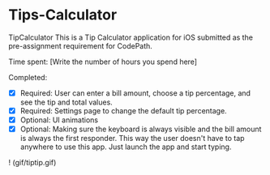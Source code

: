 # Tips-Calculator

TipCalculator
This is a Tip Calculator application for iOS submitted as the pre-assignment requirement for CodePath.

Time spent: [Write the number of hours you spend here]

Completed:

* [x] Required: User can enter a bill amount, choose a tip percentage, and see the tip and total values.
* [x] Required: Settings page to change the default tip percentage.
* [x] Optional: UI animations
* [x] Optional: Making sure the keyboard is always visible and the bill amount is always the first responder. This way the user doesn't have to tap anywhere to use this app. Just launch the app and start typing.

! (gif/tiptip.gif)


